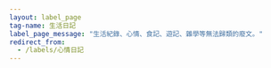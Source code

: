 ```yaml
---
layout: label_page
tag-name: 生活日記
label_page_message: "生活紀錄、心情、食記、遊記、雜學等無法歸類的廢文。"
redirect_from:
  - /labels/心情日記
---
```

